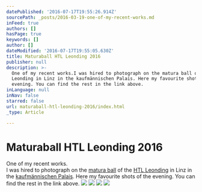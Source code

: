 ```yaml
---
datePublished: '2016-07-17T19:55:26.914Z'
sourcePath: _posts/2016-03-19-one-of-my-recent-works.md
inFeed: true
authors: []
hasPage: true
keywords: []
author: []
dateModified: '2016-07-17T19:55:05.630Z'
title: Maturaball HTL Leonding 2016
publisher: null
description: >-
  One of my recent works.I was hired to photograph on the matura ball of the HTL
  Leonding in Linz in the kaufmännischen Palais. Here my favourite shots of the
  evening. You can find the rest in the link above.
inLanguage: null
inNav: false
starred: false
url: maturaball-htl-leonding-2016/index.html
_type: Article

---
```

# Maturaball HTL Leonding 2016

One of my recent works.  
I was hired to photograph on the [matura ball][0] of the [HTL Leonding][1] in Linz in the [kaufmännischen Palais][2]. Here my favourite shots of the evening. You can find the rest in the link above.
![](https://imgflo.herokuapp.com/graph/vahj1ThiexotieMo/9314447e291ee8a90706e82a8b4a8796/croprotate.jpg?cropheight=1368&cropwidth=2048&degrees=0&input=https%3A%2F%2Fthe-grid-user-content.s3-us-west-2.amazonaws.com%2F53c022c0-58ea-4497-a1e6-f68a31495602.jpg&x=0&y=0)
![](https://s3-us-west-2.amazonaws.com/the-grid-img/p/fd8a6a5883fc3c634bb3142f2bbce27bf872cd0b.jpg)
![](https://s3-us-west-2.amazonaws.com/the-grid-img/p/d3b7219582fbd7653361d2ec114d74915eb9f327.jpg)
![](https://s3-us-west-2.amazonaws.com/the-grid-img/p/4458f11ffd2cb5de9e292183cf8087fbbf2997d8.jpg)

[0]: http://maturaball.htl-leonding.ac.at/index.html
[1]: https://www.htl-leonding.at/index.php?id=1561
[2]: http://www.palaislinz.at/